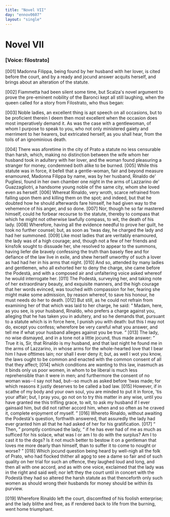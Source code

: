 ```yaml
---
title: "Novel VII"
day: "ennov0607"
layout: "single"
---
```

<div id="nov0607" type="novella" who="filostrato">
 <h1>
  Novel VII
 </h1>
 <argument>
  <p>
   <h3>
    [Voice: filostrato]
   </h3>
  </p>
  <p>
   <a name="p06070001">
    [001]
   </a>
   Madonna Filippa, being found by her husband with her
	lover, is cited before the court, and by a ready and
	jocund answer acquits herself, and brings about an alteration of the
	statute.
  </p>
 </argument>
 <div3 type="commentary" who="author">
  <p>
   <a name="p06070002">
    [002]
   </a>
   Fiammetta
   had been silent some time, but Scalza's
	novel argument to prove the pre-eminent nobility of the Baronci kept all still laughing,
	when the queen called for a story from Filostrato, who thus began:
  </p>
 </div3>
 <div3 type="commentary" who="filostrato">
  <p>
   <a name="p06070003">
    [003]
   </a>
   Noble ladies, an excellent thing is apt speech on all occasions,
	but to be proficient therein I deem then most excellent when the occasion does most
	imperatively demand it. As was the case with a gentlewoman, of whom I purpose to speak to
	you, who not only ministered gaiety and merriment to her hearers, but extricated herself,
	as you shall hear, from the toils of an ignominious death.
  </p>
 </div3>
 <p>
  <a name="p06070004">
   [004]
  </a>
  There was aforetime in the city of Prato a statute
no less censurable
 than harsh, which, making no distinction between the
wife
 whom her husband took in adultery with her lover, and the woman
found pleasuring a stranger for money, condemned both alike to be
 burned.
  <a name="p06070005">
   [005]
  </a>
  While this statute was in force, it befell that a gentle-woman,
 fair and
beyond measure enamoured, Madonna Filippa by
 name, was by her husband,
Rinaldo de' Pugliesi, found in her own
 chamber one night in the arms of
Lazzarino de' Guazzagliotri, a
 handsome young noble of the same city, whom
she loved even as
 herself.
  <a name="p06070006">
   [006]
  </a>
  Whereat Rinaldo, very wroth, scarce refrained
from falling
 upon them and killing them on the spot; and indeed, but that
he
 doubted how he should afterwards fare himself, he had given way to
 the
vehemence of his anger, and so done.
  <a name="p06070007">
   [007]
  </a>
  Nor, though he so far
  mastered himself, could he forbear recourse to the statute, thereby
to compass that which he might not otherwise lawfully compass, to
 wit, the
death of his lady.
  <a name="p06070008">
   [008]
  </a>
  Wherefore, having all the evidence
 needful to prove her
guilt, he took no further counsel; but, as soon
 as 'twas day, he charged
the lady and had her summoned.
  <a name="p06070009">
   [009]
  </a>
  Like
 most ladies that are veritably
enamoured, the lady was of a high
 courage; and, though not a few of her
friends and kinsfolk sought
 to dissuade her, she resolved to appear to the
summons, having liefer
 die bravely confessing the truth than basely flee
and for defiance of
 the law live in exile, and shew herself unworthy of
such a lover as
 had had her in his arms that night.
  <a name="p06070010">
   [010]
  </a>
  And so, attended by
many ladies
 and gentlemen, who all exhorted her to deny the charge, she
came
 before the Podest&agrave;, and with a composed air and unfaltering
voice
 asked whereof he would interrogate her.
  <a name="p06070011">
   [011]
  </a>
  The Podest&agrave;,
surveying her,
 and taking note of her extraordinary beauty, and exquisite
manners,
 and the high courage that her words evinced, was touched with
compassion
 for her, fearing she might make some admission, by reason
whereof, to save his honour, he must needs do her to death.
  <a name="p06070012">
   [012]
  </a>
  But
 still, as
he could not refrain from examining her of that which was
 laid to her
charge, he said:
  <q direct="unspecified">
   Madam, here, as you see, is your
 husband, Rinaldo, who
prefers a charge against you, alleging that he
 has taken you in adultery,
and so he demands that, pursuant to a
 statute which is in force here, I
punish you with death: but this I
 may not do, except you confess;
wherefore be very careful what you
 answer, and tell me if what your
husband alleges against you be true.
  </q>
  <a name="p06070013">
   [013]
  </a>
  The lady, no wise dismayed, and
in a tone not a little jocund, thus
 made answer:
  <q direct="unspecified">
   True it is, Sir, that
Rinaldo is my husband, and
 that last night he found me in the arms of
Lazzarino, in whose arms
 for the whole-hearted love that I bear him I have
ofttimes lain; nor
 shall I ever deny it; but, as well I wot you know, the
laws ought
 to be common and enacted with the common consent of all that
they
 affect;
   <a name="p06070014">
    [014]
   </a>
   which conditions are wanting to this law, inasmuch as it
binds only us poor women, in whom to be liberal is much less reprehensible
than it were in men; and furthermore the consent of no
 woman was--I say
not had, but--so much as asked before 'twas
 made; for which reasons it
justly deserves to be called a bad law.
   <a name="p06070015">
    [015]
   </a>
   However, if in scathe of my body
and your own soul, you are
 minded to put it in force, 'tis your affair;
but, I pray you, go not
   on to try this matter in any wise,
until you have granted me this
 trifling grace, to wit, to ask my husband
if I ever gainsaid him, but
 did not rather accord him, when and so often
as he craved it, complete
 enjoyment of myself.
  </q>
  <a name="p06070016">
   [016]
  </a>
  Whereto Rinaldo,
without awaiting
 the Podest&agrave;'s question, forthwith answered, that
assuredly the lady
 had ever granted him all that he had asked of her for
his gratification.
  <a name="p06070017">
   [017]
  </a>
  <q direct="unspecified">
   Then,
  </q>
  promptly continued the lady,
  <q direct="unspecified">
   if he has
ever had of me as
 much as sufficed for his solace, what was I or am I to
do with the
 surplus? Am I to cast it to the dogs? Is it not much better
to
 bestow it on a gentleman that loves me more dearly than himself,
 than
to suffer it to come to nought or worse?
  </q>
  <a name="p06070018">
   [018]
  </a>
  Which jocund
 question being
heard by well-nigh all the folk of Prato, who had
 flocked thither all agog
to see a dame so fair and of such quality on
 her trial for such an
offence, they laughed loud and long, and then
 all with one accord, and as
with one voice, exclaimed that the lady
 was in the right and said well;
nor left they the court until in
 concert with the Podest&agrave; they had
so altered the harsh statute as
 that
 thenceforth only such women as
should wrong their husbands for
 money should be within its
purview.
 </p>
 <p>
  <a name="p06070019">
   [019]
  </a>
  Wherefore Rinaldo left the court, discomfited of his
foolish
 enterprise; and the lady blithe and free, as if rendered back to
life
 from the burning, went home triumphant.
 </p>
</div>